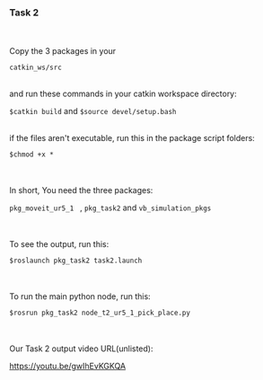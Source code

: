 <h3>Task 2</h3>
<br>
<br>
Copy the 3 packages in your 

`catkin_ws/src`

<br>
and run these commands in your catkin workspace directory:
<br>

`$catkin build` and `$source devel/setup.bash`

<br>
if the files aren't executable, run this in the package script folders:
<br>

`$chmod +x *` 

<br>
<br>
In short, You need the three packages:<br>

`pkg_moveit_ur5_1 ` , `pkg_task2` and `vb_simulation_pkgs`

<br>
<br>
To see the output, run this:<br>

`$roslaunch pkg_task2 task2.launch`

<br>
<br>
To run the main python node, run this:<br>

`$rosrun pkg_task2 node_t2_ur5_1_pick_place.py`

<br>

<br>
Our Task 2 output video URL(unlisted):<br>

https://youtu.be/gwIhEvKGKQA<br>
